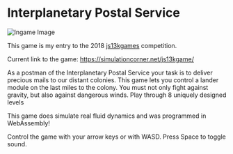 # Interplanetary Postal Service

![Ingame Image](https://github.com/s-macke/Interplanetary-Postal-Service/blob/master/images/IPShigh.png)

This game is my entry to the 2018 [js13kgames](https://js13kgames.com) competition.

Current link to the game: https://simulationcorner.net/js13kgame/

As a postman of the Interplanetary Postal Service your task is to deliver 
precious mails to our distant colonies. This game lets you control a lander module 
on the last miles to the colony. You must not only fight against gravity, 
but also against dangerous winds. Play through 8 uniquely designed levels

This game does simulate real fluid dynamics and was programmed in WebAssembly!

Control the game with your arrow keys or with WASD. Press Space to toggle sound.

